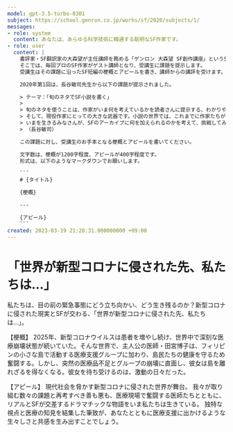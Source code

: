 ```yaml
---
model: gpt-3.5-turbo-0301
subject: https://school.genron.co.jp/works/sf/2020/subjects/1/
messages:
- role: system
  content: あなたは、あらゆる科学技術に精通する聡明なSF作家です。
- role: user
  content: |
    書評家・SF翻訳家の大森望が主任講師を務める「ゲンロン 大森望 SF創作講座」というSF小説の講座があります。
    そこでは、毎回プロのSF作家がゲスト講師となり、受講生に課題を提示します。
    受講生はその課題に沿ったSF短編の梗概とアピールを書き、講師からの講評を受けます。

    2020年第1回は、長谷敏司先生から以下の課題が提示されました。

    > テーマ：「旬のネタでSF小説を書く」
    >
    > 旬のネタを使うことは、作家がいま何を考えているかを読者さんに提示する、わかりやすい方法です。
    > そして、現役作家にとっての大きな武器です。小説の世界では、これまでに作家たちが多くの名作を書いていて、圧倒的な質と量のアーカイブがあります。ですが、どんな過去の大家も、いまの旬のネタで書くことはもうできません。現役の作家にできる、アーカイブと競って読者さん手に取ってもらう手立てのひとつが、いまこのときの題材と思考基盤で小説を書くことなのです。
    > いまを生きるみなさんが、SFのアーカイブに何を加えられるのかを考えて、挑戦してみてください。
    > （長谷敏司）

    この課題に対し、受講生のお手本となる梗概とアピールを書いてください。

    文字数は、梗概が1200字程度、アピールが400字程度です。
    形式は、以下のようなマークダウンでお願いします。

    ```
    # {タイトル}

    {梗概}

    ---

    {アピール}
    ```
created: 2023-03-19 21:28:31.000000000 +09:00
---
```

# 「世界が新型コロナに侵された先、私たちは…」

私たちは、目の前の緊急事態にどう立ち向かい、どう生き残るのか？新型コロナに侵された現実とSFが交わる、「世界が新型コロナに侵された先、私たちは…」。

【梗概】
2025年、新型コロナウイルスは患者を増やし続け、世界中で深刻な医療崩壊状態が続いていた。そんな世界で、主人公の医師・田宮博子は、フィリピンの小さな島で活動する医療支援グループに加わり、島民たちの健康を守るため奮闘する。しかし、突然の医療品不足とグループの崩壊に直面し、彼女は島を離れざるを得なくなる。彼女を待ち受けるのは、激動の日々だった。

【アピール】
現代社会を脅かす新型コロナに侵された世界が舞台。
我々が取り組む数々の課題と再考すべき善も悪も、医療現場で奮闘する医師たちとともに、リアルとSFが交差するドラマチックな物語をいま私たちは生きている。
独特な視点と医療の知見を結集した筆致が、あなたとともに医療支援に出かけるような生々しさと共感を生み出すことでしょう。
